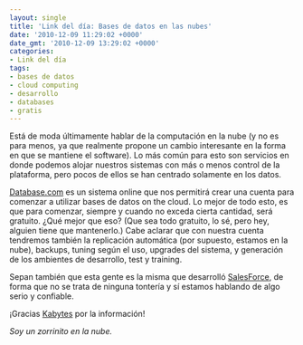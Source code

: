 ```yaml
---
layout: single
title: 'Link del día: Bases de datos en las nubes'
date: '2010-12-09 11:29:02 +0000'
date_gmt: '2010-12-09 13:29:02 +0000'
categories:
- Link del día
tags:
- bases de datos
- cloud computing
- desarrollo
- databases
- gratis
---
```


Está de moda últimamente hablar de la computación en la nube (y no es para menos, ya que realmente propone un cambio interesante en la forma en que se mantiene el software).  Lo más común para esto son servicios en donde podemos alojar nuestros sistemas con más o menos control de la plataforma, pero pocos de ellos se han centrado solamente en los datos.

[Database.com](http://www.database.com/) es un sistema online que nos permitirá crear una cuenta para comenzar a utilizar bases de datos on the cloud. Lo mejor de todo esto, es que para comenzar, siempre y cuando no exceda cierta cantidad, será gratuito.  ¿Qué mejor que eso? (Que sea todo gratuito, lo sé, pero hey, alguien tiene que mantenerlo.) Cabe aclarar que con nuestra cuenta tendremos también la replicación automática (por supuesto, estamos en la nube), backups, tuning según el uso, upgrades del sistema, y generación de los ambientes de desarrollo, test y training.

Sepan también que esta gente es la misma que desarrolló [SalesForce](http://www.salesforce.com/platform/),  de forma que no se trata de ninguna tontería y sí estamos hablando de algo serio y confiable.

¡Gracias [Kabytes](http://www.kabytes.com/aplicaciones-online/database-com-bases-de-datos-en-la-nube/) por la información!

_Soy un zorrinito en la nube._
